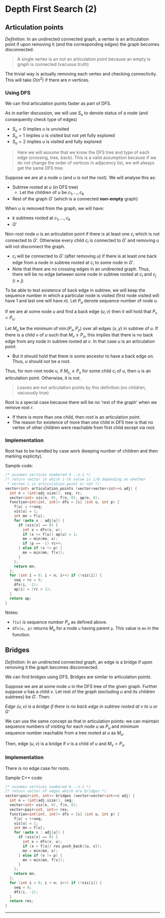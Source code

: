# Depth First Search (2)

## Articulation points

*Definition*: In an undirected connected graph, a vertex is an articulation point if upon removing it (and the corresponding edges)
the graph  becomes disconnected.

> A single vertex is an not an articulation point because
> an empty is graph is connected (vacuous truth)

The trivial way is actually removing each vertex
and checking connectivity. This will take $O(n^2)$ if there are $n$ vertices.

### Using DFS
We can find articulation points faster as part of DFS.

As in earlier discussion, we will use $S_u$ to denote
status of a node (and consequently check type of edges)
- $S_u = 0$ implies $u$ is unvisited
- $S_u = 1$ implies $u$ is visited but not yet fully explored
- $S_u = 2$ implies $u$ is visited and fully explored

> Here we will assume that we know the DFS tree
> and type of each edge (crossing, tree, back).
> This is a valid assumption because if we do not change
> the order of vertices in adjacency list, we will always
> get the same DFS tree.

Suppose we are at a node $u$ (and $u$ is not the root).
We will analyse this as:
- Subtree rooted at $u$ (in DFS tree)
  - Let the children of $u$ be $c_1,\ldots,c_k$
- Rest of the graph $G'$ (which is a connected **non-empty** graph)

When $u$ is removed from the graph, we will have:
- $k$ subtrees rooted at $c_1,\ldots,c_k$
- $G'$

Non-root node $u$ is an articulation point if there is at least one $c_i$ which is not connected to $G'$.
Otherwise every child $c_i$ is connected to $G'$ and removing $u$ will not disconnect the graph.
- $c_i$ will be connected to $G'$ (after removing $u$) if there is at least one
  back edge from a node in subtree rooted at $c_i$ to some node in $G'$.
- Note that there are no crossing edges in an undirected graph. Thus,
  there will be no edge between some node in subtree rooted at $c_i$ and $c_j$
  ($i \neq j$)

To be able to test existence of back edge in subtree,
we will keep the sequence number in which a particular node
is visited (first node visited will have $1$ and last one will have $n$).
Let $P_u$ denote sequence number of node $u$.

If we are at some node $u$ and find a back edge $(u, v)$
then it will hold that $P_v \lt P_u$.

Let $M_u$ be the minimum of $\min(P_x, P_y)$ over all edges $(x, y)$ in subtree of $u$.
If there is a child $v$ of $u$ such that $M_v \ge P_u$, this
implies that there is no back edge from any node in subtree rooted at $v$.
In that case $u$ is an articulation point.
- But it should hold that there is some ancestor to have a back edge on.
  Thus, $u$ should not be a root.

Thus, for non-root node $u$, if $M_{c_i} \ge P_u$ for some child $c_i$ of $u$, then
$u$ is an articulation point. Otherwise, it is not.

> Leaves are not articulation points by this definition (no children, vacuously true)

Root is a special case because there will be no 'rest of the graph' when
we remove root $r$.
- If there is more than one child, then root is an articulation point.
- The reason for existence of more than one child in DFS tree is that
  no vertex of other children were reachable from first child except via root.

### Implementation

Root has to be handled by case work (keeping number
of children and then marking explicity).

Sample code:

```cpp
/* assumes vertices numbered 0...n-1 */
/* return vector in which i-th value is 1/0 depending on whether
 * vertex i is articulation point or not */
vector<int> articulation_points (vector<vector<int>>& adj) {
  int n = (int)adj.size(), seq, rc;
  vector<int> vis(n, 0), f(n, 0), ap(n, 0);
  function<int(int, int)> dfs = [&] (int u, int p) {
    f[u] = ++seq;
    vis[u] = 1;
    int mn = f[u];
    for (auto v : adj[u]) {
      if (vis[v] == 0) {
        int x = dfs(v, u);
        if (x >= f[u]) ap[u] = 1;
        mn = min(mn, x);
        if (p == -1) rc++;
      } else if (v != p) {
        mn = min(mn, f[v]);
      }
    };
    return mn;
  };
  for (int i = 0; i < n; i++) if (!vis[i]) {
    seq = rc = 0;
    dfs(i, -1);
    ap[i] = (rc > 1);
  }
  return ap;
}
```

Notes:
- `f[u]` is sequence number $P_u$ as defined above.
- `dfs(u, p)` returns $M_u$ for a node `u` having parent `p`.
  This value is `mn` in the function.

## Bridges

*Definition*: In an undirected connected graph, an edge is a bridge
if upon removing it the graph becomes disconnected.

We can find bridges using DFS. Bridges are similar to
articulation points.

Suppose we are at some node $u$ in the DFS tree of the given graph.
Further suppose $u$ has a child $v$. Let rest of the graph (excluding $u$ and
its children subtrees) be $G'$.
Then:

*Edge $(u, v)$ is a bridge if there is no back edge in subtree rooted at $v$
to $u$ or $G'$*

We can use the same concept as that in articulation points: we
can maintain sequence numbers of visiting for each node $u$ as $P_u$
and minimum sequence number reachable from a tree rooted at $u$ as $M_u$.

Then, edge $(u, v)$ is a bridge if $v$ is a child of $u$ and
$M_v \gt P_u$.

### Implementation

There is no edge case for roots.

Sample C++ code:

```cpp
/* assumes vertices numbered 0...n-1 */
/* return vector of edges which are bridges */
vector<pair<int, int>> bridges (vector<vector<int>>& adj) {
  int n = (int)adj.size(), seq;
  vector<int> vis(n, 0), f(n, 0);
  vector<pair<int, int>> res;
  function<int(int, int)> dfs = [&] (int u, int p) {
    f[u] = ++seq;
    vis[u] = 1;
    int mn = f[u];
    for (auto v : adj[u]) {
      if (vis[v] == 0) {
        int x = dfs(v, u);
        if (x > f[u]) res.push_back({u, v});
        mn = min(mn, x);
      } else if (v != p) {
        mn = min(mn, f[v]);
      }
    };
    return mn;
  };
  for (int i = 0; i < n; i++) if (!vis[i]) {
    seq = 0;
    dfs(i, -1);
  }
  return res;
}
```

***